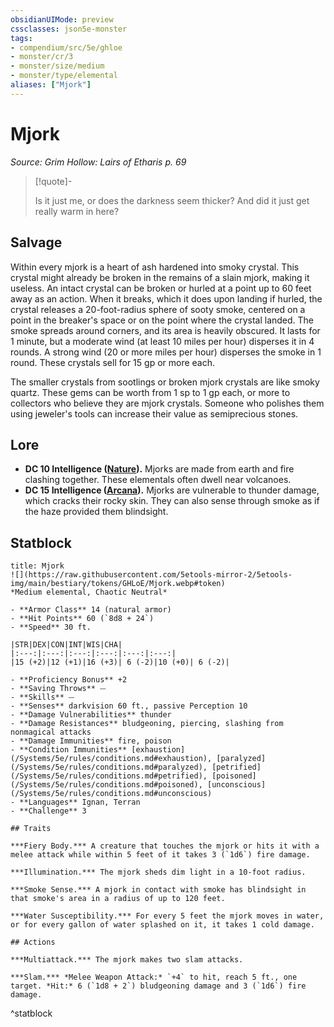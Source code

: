 ```yaml
---
obsidianUIMode: preview
cssclasses: json5e-monster
tags:
- compendium/src/5e/ghloe
- monster/cr/3
- monster/size/medium
- monster/type/elemental
aliases: ["Mjork"]
---
```

# Mjork
*Source: Grim Hollow: Lairs of Etharis p. 69*  

> [!quote]-  
> 
> Is it just me, or does the darkness seem thicker? And did it just get really warm in here?

## Salvage

Within every mjork is a heart of ash hardened into smoky crystal. This crystal might already be broken in the remains of a slain mjork, making it useless. An intact crystal can be broken or hurled at a point up to 60 feet away as an action. When it breaks, which it does upon landing if hurled, the crystal releases a 20-foot-radius sphere of sooty smoke, centered on a point in the breaker's space or on the point where the crystal landed. The smoke spreads around corners, and its area is heavily obscured. It lasts for 1 minute, but a moderate wind (at least 10 miles per hour) disperses it in 4 rounds. A strong wind (20 or more miles per hour) disperses the smoke in 1 round. These crystals sell for 15 gp or more each.

The smaller crystals from sootlings or broken mjork crystals are like smoky quartz. These gems can be worth from 1 sp to 1 gp each, or more to collectors who believe they are mjork crystals. Someone who polishes them using jeweler's tools can increase their value as semiprecious stones.

## Lore

- **DC 10 Intelligence ([Nature](/Systems/5e/rules/skills.md#Nature)).** Mjorks are made from earth and fire clashing together. These elementals often dwell near volcanoes.  
- **DC 15 Intelligence ([Arcana](/Systems/5e/rules/skills.md#Arcana)).** Mjorks are vulnerable to thunder damage, which cracks their rocky skin. They can also sense through smoke as if the haze provided them blindsight.  

## Statblock

```ad-statblock
title: Mjork
![](https://raw.githubusercontent.com/5etools-mirror-2/5etools-img/main/bestiary/tokens/GHLoE/Mjork.webp#token)
*Medium elemental, Chaotic Neutral*

- **Armor Class** 14 (natural armor)
- **Hit Points** 60 (`8d8 + 24`)
- **Speed** 30 ft.

|STR|DEX|CON|INT|WIS|CHA|
|:---:|:---:|:---:|:---:|:---:|:---:|
|15 (+2)|12 (+1)|16 (+3)| 6 (-2)|10 (+0)| 6 (-2)|

- **Proficiency Bonus** +2
- **Saving Throws** ⏤
- **Skills** ⏤
- **Senses** darkvision 60 ft., passive Perception 10
- **Damage Vulnerabilities** thunder
- **Damage Resistances** bludgeoning, piercing, slashing from nonmagical attacks
- **Damage Immunities** fire, poison
- **Condition Immunities** [exhaustion](/Systems/5e/rules/conditions.md#exhaustion), [paralyzed](/Systems/5e/rules/conditions.md#paralyzed), [petrified](/Systems/5e/rules/conditions.md#petrified), [poisoned](/Systems/5e/rules/conditions.md#poisoned), [unconscious](/Systems/5e/rules/conditions.md#unconscious)
- **Languages** Ignan, Terran
- **Challenge** 3

## Traits

***Fiery Body.*** A creature that touches the mjork or hits it with a melee attack while within 5 feet of it takes 3 (`1d6`) fire damage.

***Illumination.*** The mjork sheds dim light in a 10-foot radius.

***Smoke Sense.*** A mjork in contact with smoke has blindsight in that smoke's area in a radius of up to 120 feet.

***Water Susceptibility.*** For every 5 feet the mjork moves in water, or for every gallon of water splashed on it, it takes 1 cold damage.

## Actions

***Multiattack.*** The mjork makes two slam attacks.

***Slam.*** *Melee Weapon Attack:* `+4` to hit, reach 5 ft., one target. *Hit:* 6 (`1d8 + 2`) bludgeoning damage and 3 (`1d6`) fire damage.
```
^statblock